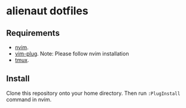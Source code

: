 alienaut dotfiles
=================

Requirements
------------

* [nvim](https://neovim.io/).
* [vim-plug](https://github.com/tmux/tmux/wiki). Note: Please follow nvim installation 
* [tmux](https://github.com/tmux/tmux/wiki).


Install
-------

Clone this repository onto your home directory. Then run ```:PlugInstall``` command in nvim.

